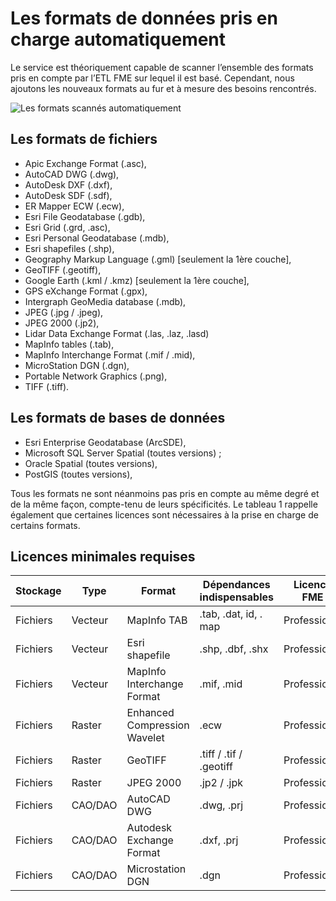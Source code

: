# Les formats de données pris en charge automatiquement

Le service est théoriquement capable de scanner l’ensemble des formats pris en compte par l’ETL  FME sur lequel il est basé. Cependant, nous ajoutons les nouveaux formats au fur et à mesure des besoins rencontrés.

![Les formats scannés automatiquement](/images/scanFME_Formats_WordCloud.png "Chercher les données dans Isogeo")

## Les formats de fichiers

* Apic Exchange Format (.asc),
* AutoCAD DWG (.dwg),
* AutoDesk DXF (.dxf),
* AutoDesk SDF (.sdf),
* ER Mapper ECW (.ecw),
* Esri File Geodatabase (.gdb),
* Esri Grid (.grd, .asc),
* Esri Personal Geodatabase (.mdb),
* Esri shapefiles (.shp),
* Geography Markup Language (.gml) [seulement la 1ère couche],
* GeoTIFF (.geotiff),
* Google Earth (.kml / .kmz) [seulement la 1ère couche],
* GPS eXchange Format (.gpx),
* Intergraph GeoMedia database (.mdb),
* JPEG (.jpg / .jpeg),
* JPEG 2000 (.jp2),
* Lidar Data Exchange Format (.las, .laz, .lasd)
* MapInfo tables (.tab),
* MapInfo Interchange Format (.mif / .mid),
* MicroStation DGN (.dgn),
* Portable Network Graphics (.png),
* TIFF (.tiff).

## Les formats de bases de données

* Esri Enterprise Geodatabase (ArcSDE),
* Microsoft SQL Server Spatial (toutes versions) ;
* Oracle Spatial (toutes versions),
* PostGIS (toutes versions),

Tous les formats ne sont néanmoins pas pris en compte au même degré et de la même façon, compte-tenu de leurs spécificités. Le tableau 1 rappelle également que certaines licences sont nécessaires à la prise en charge de certains formats.

## Licences minimales requises

| Stockage | Type    | Format                       | Dépendances indispensables | Licence FME  |
|:-------- | ------- | ---------------------------- | -------------------------- | ------------ |
| Fichiers | Vecteur | MapInfo TAB                  | .tab, .dat, id, . map      | Professional |
| Fichiers | Vecteur | Esri shapefile               | .shp, .dbf, .shx           | Professional |
| Fichiers | Vecteur | MapInfo Interchange Format   | .mif, .mid                 | Professional |
| Fichiers | Raster  | Enhanced Compression Wavelet | .ecw                       | Professional |
| Fichiers | Raster  | GeoTIFF                      | .tiff / .tif / .geotiff    | Professional |
| Fichiers | Raster  | JPEG 2000                    | .jp2 / .jpk                | Professional |
| Fichiers | CAO/DAO | AutoCAD DWG                  | .dwg, .prj                 | Professional |
| Fichiers | CAO/DAO | Autodesk Exchange Format     | .dxf, .prj                 | Professional |
| Fichiers | CAO/DAO | Microstation DGN             | .dgn                       | Professional |

